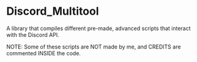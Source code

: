 # Discord_Multitool
A library that compiles different pre-made, advanced scripts that interact with the Discord API.

NOTE: Some of these scripts are NOT made by me, and CREDITS are commented INSIDE the code.
